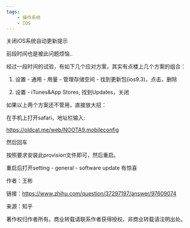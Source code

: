 ```yaml
---
tags:
    - 操作系统
    - IOS
---
```


关闭iOS系统自动更新提示

前段时间也是被此问题烦恼..

经过一段时间的试验，有如下几个应对方案，其实有点楼上几个方案的组合：

1. 设置 - 通用 - 用量 - 管理存储空间 - 找到更新包(ios9.3)，点击，删除

2. 设置 - iTunes&App Stores, 找到Updates，关闭

如果以上两个方案还不管用，直接放大招：

在手机上打开safari，地址栏输入:

https://oldcat.me/web/NOOTA9.mobileconfig


然后回车

按照要求安装此provision文件即可，然后重启。

重启后打开setting - general - software update 有惊喜





作者：王彬

链接：https://www.zhihu.com/question/37297197/answer/97609074

来源：知乎

著作权归作者所有。商业转载请联系作者获得授权，非商业转载请注明出处。

